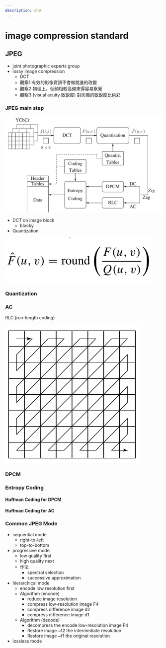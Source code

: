 ```yaml
---
description: ch9
---
```


# image compression standard

## JPEG

* joint photographic experts group
* lossy image compression
  * DCT
  * 觀察1:有效的影像資訊不會做跳進的改變
  * 觀察2:物理上，低頻相較高頻來得容易察覺
  * 觀察3:\(visual acuity 敏銳度\) 對灰階的敏銳度比色彩

### JPEG main step



![JPEG encoder](../.gitbook/assets/image%20%2833%29.png)

* DCT on image block
  * blocky
* Quantization

![](../.gitbook/assets/image%20%282%29.png)

### Quantization

### AC

RLC \(run-length coding\)

![](../.gitbook/assets/image%20%2822%29.png)

### DPCM

### Entropy Coding

#### Huffman Coding for DPCM

#### Huffman Coding for AC



### Common JPEG Mode

* sequential mode
  * right-to-left
  * top-to-bottom
* progressive mode
  * low quality first
  * high quality next
  * 作法
    * spectral selection
    * successive approximation
* hierarchical mode
  * encode low resolution first
  * Algorithm \(encode\)
    * reduce image resolution
    * compress low-resolution image F4
    * compress difference image d2
    * compress difference image d1
  * Algorithm \(decode\)
    * decompress the encode low-resolution image F4
    * Restore image ~f2 the intermediate  resolution
    * Restore image ~f1 the original resolution
* lossless mode

